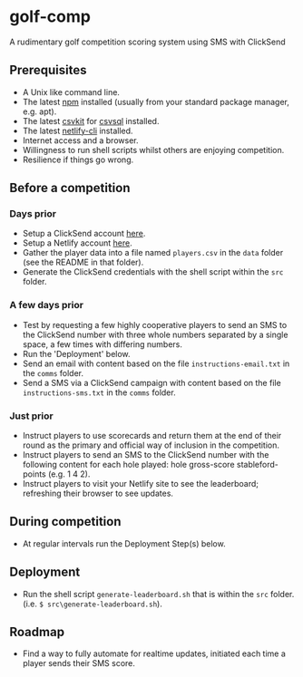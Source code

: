 # golf-comp

A rudimentary golf competition scoring system using SMS with ClickSend

## Prerequisites

* A Unix like command line.
* The latest [npm](https://en.wikipedia.org/wiki/Npm) installed (usually from your standard package manager, e.g. apt).
* The latest [csvkit](https://csvkit.readthedocs.io/en/latest/) for [csvsql](https://csvkit.readthedocs.io/en/latest/scripts/csvsql.html) installed.
* The latest [netlify-cli](https://docs.netlify.com/cli/get-started/) installed.
* Internet access and a browser.
* Willingness to run shell scripts whilst others are enjoying competition.
* Resilience if things go wrong.


## Before a competition

### Days prior

* Setup a ClickSend account [here](https://clicksend.com).
* Setup a Netlify account [here](https://netlify.com).
* Gather the player data into a file named `players.csv` in the `data` folder (see the README in that folder).
* Generate the ClickSend credentials with the shell script within the `src` folder.

### A few days prior

* Test by requesting a few highly cooperative players to send an SMS to the ClickSend number with three whole numbers separated by a single space, a few times with differing numbers.
* Run the 'Deployment' below.
* Send an email with content based on the file `instructions-email.txt` in the `comms` folder.
* Send a SMS via a ClickSend campaign with content based on the file `instructions-sms.txt` in the `comms` folder.

### Just prior

* Instruct players to use scorecards and return them at the end of their round as the primary and official way of inclusion in the competition.
* Instruct players to send an SMS to the ClickSend number with the following content for each hole played: hole gross-score stableford-points (e.g. 1 4 2).
* Instruct players to visit your Netlify site to see the leaderboard; refreshing their browser to see updates.

## During competition

* At regular intervals run the Deployment Step(s) below.

## Deployment

* Run the shell script `generate-leaderboard.sh` that is within the `src` folder. (i.e. `$ src\generate-leaderboard.sh`).


## Roadmap

* Find a way to fully automate for realtime updates, initiated each time a player sends their SMS score.

